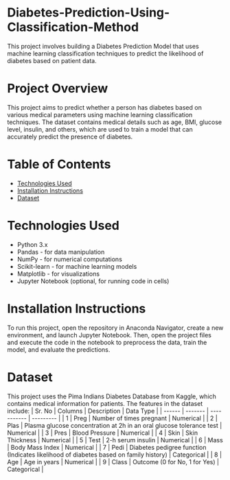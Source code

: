 # Diabetes-Prediction-Using-Classification-Method
This project involves building a Diabetes Prediction Model that uses machine learning classification techniques to predict the likelihood of diabetes based on patient data.

# Project Overview
This project aims to predict whether a person has diabetes based on various medical parameters using machine learning classification techniques. The dataset contains medical details such as age, BMI, glucose level, insulin, and others, which are used to train a model that can accurately predict the presence of diabetes.

# Table of Contents
 - [Technologies Used](#Technologies_Used)
 - [Installation Instructions](#Installation_Instructions)
 - [Dataset](#Dataset)

# Technologies Used
- Python 3.x
- Pandas - for data manipulation
- NumPy - for numerical computations
- Scikit-learn - for machine learning models
- Matplotlib - for visualizations
- Jupyter Notebook (optional, for running code in cells)

# Installation Instructions
To run this project, open the repository in Anaconda Navigator, create a new environment, and launch Jupyter Notebook. Then, open the project files and execute the code in the notebook to preprocess the data, train the model, and evaluate the predictions.

# Dataset
This project uses the Pima Indians Diabetes Database from Kaggle, which contains medical information for patients. The features in the dataset include:
| Sr. No | Columns | Description | Data Type |
| ------ | ------- | ----------- | --------- |
| 1      | Preg    | Number of times pregnant | Numerical |
| 2      | Plas    | Plasma glucose concentration at 2h in an oral glucose tolerance test | Numerical |
| 3      | Pres    | Blood Pressure | Numerical |
| 4      | Skin    | Skin Thickness | Numerical |
| 5      | Test    | 2-h serum insulin | Numerical |
| 6      | Mass    | Body Mass Index | Numerical |
| 7      | Pedi    | Diabetes pedigree function (Indicates likelihood of diabetes based on family history) | Categorical |
| 8      | Age     | Age in years | Numerical |
| 9      | Class   | Outcome (0 for No, 1 for Yes) | Categorical |
